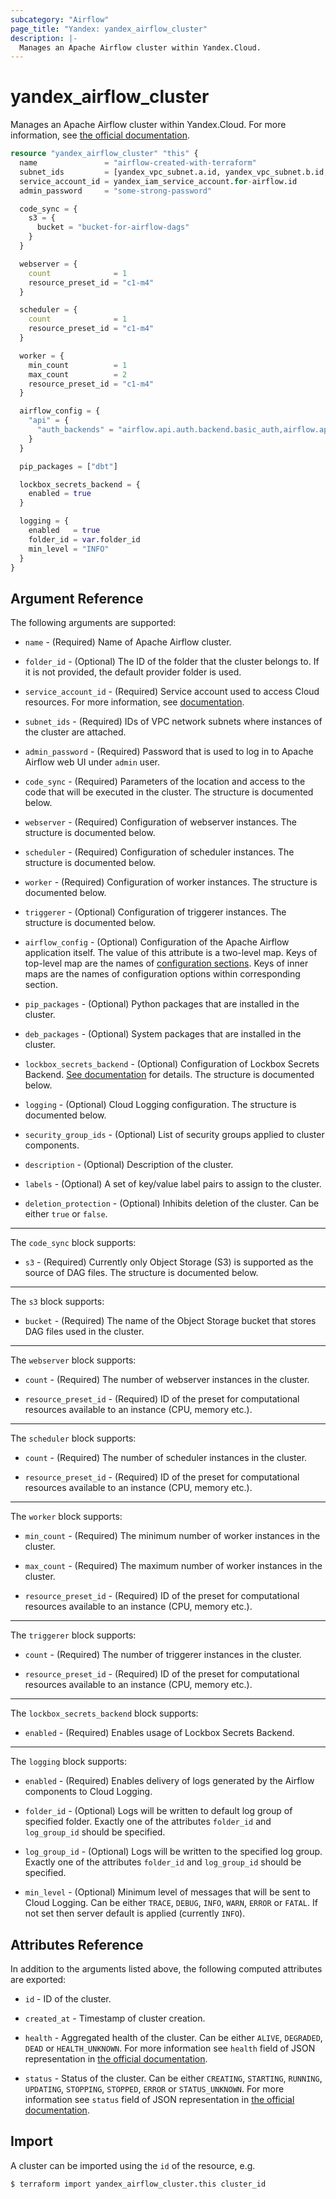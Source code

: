 ```yaml
---
subcategory: "Airflow"
page_title: "Yandex: yandex_airflow_cluster"
description: |-
  Manages an Apache Airflow cluster within Yandex.Cloud.
---
```



# yandex_airflow_cluster




Manages an Apache Airflow cluster within Yandex.Cloud. For more information, see [the official documentation](https://yandex.cloud/docs/managed-airflow/concepts/).

```terraform
resource "yandex_airflow_cluster" "this" {
  name               = "airflow-created-with-terraform"
  subnet_ids         = [yandex_vpc_subnet.a.id, yandex_vpc_subnet.b.id, yandex_vpc_subnet.d.id]
  service_account_id = yandex_iam_service_account.for-airflow.id
  admin_password     = "some-strong-password"

  code_sync = {
    s3 = {
      bucket = "bucket-for-airflow-dags"
    }
  }

  webserver = {
    count              = 1
    resource_preset_id = "c1-m4"
  }

  scheduler = {
    count              = 1
    resource_preset_id = "c1-m4"
  }

  worker = {
    min_count          = 1
    max_count          = 2
    resource_preset_id = "c1-m4"
  }

  airflow_config = {
    "api" = {
      "auth_backends" = "airflow.api.auth.backend.basic_auth,airflow.api.auth.backend.session"
    }
  }

  pip_packages = ["dbt"]

  lockbox_secrets_backend = {
    enabled = true
  }

  logging = {
    enabled   = true
    folder_id = var.folder_id
    min_level = "INFO"
  }
}
```

## Argument Reference

The following arguments are supported:

* `name` - (Required) Name of Apache Airflow cluster.

* `folder_id` - (Optional) The ID of the folder that the cluster belongs to. If it is not provided, the default provider folder is used.

* `service_account_id` - (Required) Service account used to access Cloud resources. For more information, see [documentation](https://yandex.cloud/docs/managed-airflow/concepts/impersonation).

* `subnet_ids` - (Required) IDs of VPC network subnets where instances of the cluster are attached.

* `admin_password` - (Required) Password that is used to log in to Apache Airflow web UI under `admin` user.

* `code_sync` - (Required) Parameters of the location and access to the code that will be executed in the cluster. The structure is documented below.

* `webserver` - (Required) Configuration of webserver instances. The structure is documented below.

* `scheduler` - (Required) Configuration of scheduler instances. The structure is documented below.

* `worker` - (Required) Configuration of worker instances. The structure is documented below.

* `triggerer` - (Optional) Configuration of triggerer instances. The structure is documented below.

* `airflow_config` - (Optional) Configuration of the Apache Airflow application itself. The value of this attribute is a two-level map. Keys of top-level map are the names of [configuration sections](https://airflow.apache.org/docs/apache-airflow/stable/configurations-ref.html#airflow-configuration-options). Keys of inner maps are the names of configuration options within corresponding section.

* `pip_packages` - (Optional) Python packages that are installed in the cluster.

* `deb_packages` - (Optional) System packages that are installed in the cluster.

* `lockbox_secrets_backend` - (Optional) Configuration of Lockbox Secrets Backend. [See documentation](https://yandex.cloud/docs/managed-airflow/tutorials/lockbox-secrets-in-maf-cluster) for details. The structure is documented below.

* `logging` - (Optional) Cloud Logging configuration. The structure is documented below.

* `security_group_ids` - (Optional) List of security groups applied to cluster components.

* `description` - (Optional) Description of the cluster.

* `labels` - (Optional) A set of key/value label pairs to assign to the cluster.

* `deletion_protection` - (Optional) Inhibits deletion of the cluster. Can be either `true` or `false`.

---

The `code_sync` block supports:

* `s3` - (Required) Currently only Object Storage (S3) is supported as the source of DAG files. The structure is documented below.

---

The `s3` block supports:

* `bucket` - (Required) The name of the Object Storage bucket that stores DAG files used in the cluster.

---

The `webserver` block supports:

* `count` - (Required) The number of webserver instances in the cluster.

* `resource_preset_id` - (Required) ID of the preset for computational resources available to an instance (CPU, memory etc.).

---

The `scheduler` block supports:

* `count` - (Required) The number of scheduler instances in the cluster.

* `resource_preset_id` - (Required) ID of the preset for computational resources available to an instance (CPU, memory etc.).

---

The `worker` block supports:

* `min_count` - (Required) The minimum number of worker instances in the cluster.

* `max_count` - (Required) The maximum number of worker instances in the cluster.

* `resource_preset_id` - (Required) ID of the preset for computational resources available to an instance (CPU, memory etc.).

---

The `triggerer` block supports:

* `count` - (Required) The number of triggerer instances in the cluster.

* `resource_preset_id` - (Required) ID of the preset for computational resources available to an instance (CPU, memory etc.).

---

The `lockbox_secrets_backend` block supports:

* `enabled` - (Required) Enables usage of Lockbox Secrets Backend.

---

The `logging` block supports:

* `enabled` - (Required) Enables delivery of logs generated by the Airflow components to Cloud Logging.

* `folder_id` - (Optional) Logs will be written to default log group of specified folder. Exactly one of the attributes `folder_id` and `log_group_id` should be specified.

* `log_group_id` - (Optional) Logs will be written to the specified log group. Exactly one of the attributes `folder_id` and `log_group_id` should be specified.

* `min_level` - (Optional) Minimum level of messages that will be sent to Cloud Logging. Can be either `TRACE`, `DEBUG`, `INFO`, `WARN`, `ERROR` or `FATAL`. If not set then server default is applied (currently `INFO`).

## Attributes Reference

In addition to the arguments listed above, the following computed attributes are exported:

* `id` - ID of the cluster.

* `created_at` - Timestamp of cluster creation.

* `health` - Aggregated health of the cluster. Can be either `ALIVE`, `DEGRADED`, `DEAD` or `HEALTH_UNKNOWN`. For more information see `health` field of JSON representation in [the official documentation](https://yandex.cloud/docs/managed-airflow/api-ref/Cluster/).

* `status` - Status of the cluster. Can be either `CREATING`, `STARTING`, `RUNNING`, `UPDATING`, `STOPPING`, `STOPPED`, `ERROR` or `STATUS_UNKNOWN`. For more information see `status` field of JSON representation in [the official documentation](https://yandex.cloud/docs/managed-airflow/api-ref/Cluster/).

## Import

A cluster can be imported using the `id` of the resource, e.g.

```
$ terraform import yandex_airflow_cluster.this cluster_id
```
